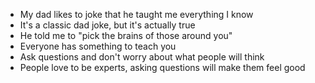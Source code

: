 - My dad likes to joke that he taught me everything I know
- It's a classic dad joke, but it's actually true
- He told me to "pick the brains of those around you"
- Everyone has something to teach you
- Ask questions and don't worry about what people will think
- People love to be experts, asking questions will make them feel good